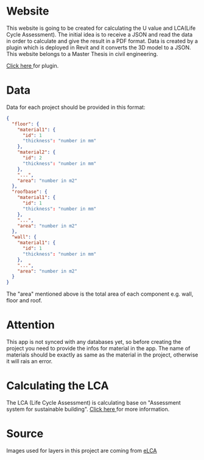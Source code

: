 # Website

This website is going to be created for calculating the U value and LCA(Life Cycle Assessment).
The initial idea is to receive a JSON and read the data in order to calculate
and give the result in a PDF format.
Data is created by a plugin which is deployed in Revit and it converts the 3D model to 
a JSON. This website belongs to a Master Thesis in civil engineering.

[Click here ](https://github.com/Behdadhp/revit_plugin) for plugin.

# Data

Data for each project should be provided in this format:

```JSON
{
  "floor": {
    "material1": {
      "id": 1
      "thickness": "number in mm"
    },
    "material2": {
      "id": 2
      "thickness": "number in mm"
    },
    "...",
    "area": "number in m2"
  },
  "roofbase": {
    "material1": {
      "id": 1
      "thickness": "number in mm"
    },
    "...",
    "area": "number in m2"
  },
  "wall": {
    "material1": {
      "id": 1
      "thickness": "number in mm"
    },
    "...",
    "area": "number in m2"
  }
}

```

The "area" mentioned above is the total area of each component e.g. wall, floor and roof.

# Attention
This app is not synced with any databases yet, so before creating the project
you need to provide the infos for material in the app. The name of materials should
be exactly as same as the material in the project, otherwise it will rais an error.

# Calculating the LCA

The LCA (Life Cycle Assessment) is calculating base on "Assessment system for
sustainable building". [Click here ](https://www.bnb-nachhaltigesbauen.de/en/assessment-system/office-buildings/)
for more information.

# Source

Images used for layers in this project are coming from [eLCA](https://www.bauteileditor.de/)